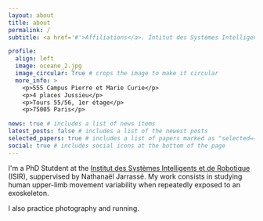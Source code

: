 ```yaml
---
layout: about
title: about
permalink: /
subtitle: <a href='#'>Affiliations</a>. Intitut des Systèmes Intelligents et de Robotique

profile:
  align: left
  image: oceane_2.jpg
  image_circular: True # crops the image to make it circular
  more_info: >
    <p>555 Campus Pierre et Marie Curie</p>
    <p>4 places Jussieu</p>
    <p>Tours 55/56, 1er étage</p>
    <p>75005 Paris</p>

news: true # includes a list of news items
latest_posts: false # includes a list of the newest posts
selected_papers: true # includes a list of papers marked as "selected={true}"
social: true # includes social icons at the bottom of the page
---
```


I'm a PhD Stutdent at the [Institut des Systèmes Intelligents et de Robotique](https://www.isir.upmc.fr/) (ISIR), suppervised by Nathanaël Jarrassé. My work consists in studying human upper-limb movement variability when repeatedly exposed to an exoskeleton. 

I also practice photography and running. 
